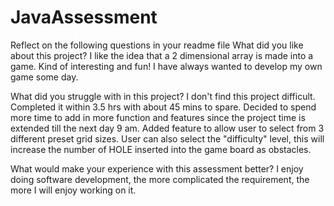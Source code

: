 # JavaAssessment
Reflect on the following questions in your readme file
What did you like about this project?
I like the idea that a 2 dimensional array is made into a game. Kind of interesting and fun! I have always wanted to develop my own game some day.

What did you struggle with in this project?
I don't find this project difficult. Completed it within 3.5 hrs with about 45 mins to spare. Decided to spend more time to add in more function and features since the project time is extended till the next day 9 am. Added feature to allow user to select from 3 different preset grid sizes. User can also select the "difficulty" level, this will increase the number of HOLE inserted into the game board as obstacles.

What would make your experience with this assessment better?
I enjoy doing software development, the more complicated the requirement, the more I will enjoy working on it.
